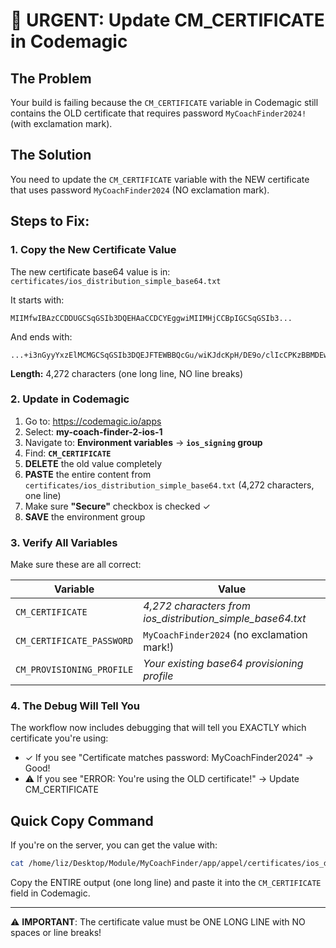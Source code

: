# 🚨 URGENT: Update CM_CERTIFICATE in Codemagic

## The Problem
Your build is failing because the `CM_CERTIFICATE` variable in Codemagic still contains the OLD certificate that requires password `MyCoachFinder2024!` (with exclamation mark).

## The Solution
You need to update the `CM_CERTIFICATE` variable with the NEW certificate that uses password `MyCoachFinder2024` (NO exclamation mark).

## Steps to Fix:

### 1. Copy the New Certificate Value
The new certificate base64 value is in: `certificates/ios_distribution_simple_base64.txt`

It starts with:
```
MIIMfwIBAzCCDDUGCSqGSIb3DQEHAaCCDCYEggwiMIIMHjCCBpIGCSqGSIb3...
```

And ends with:
```
...+i3nGyyYxzElMCMGCSqGSIb3DQEJFTEWBBQcGu/wiKJdcKpH/DE9o/clIcCPKzBBMDEwDQYJYIZIAWUDBAIBBQAEIGHk8khm7+a9r/Vh2dyeqW0BJgbJSOUheEmXE2lJFY/RBAgiYtEljMa0hgICCAA=
```

**Length:** 4,272 characters (one long line, NO line breaks)

### 2. Update in Codemagic

1. Go to: https://codemagic.io/apps
2. Select: **my-coach-finder-2-ios-1**
3. Navigate to: **Environment variables** → **`ios_signing` group**
4. Find: **`CM_CERTIFICATE`**
5. **DELETE** the old value completely
6. **PASTE** the entire content from `certificates/ios_distribution_simple_base64.txt` (4,272 characters, one line)
7. Make sure **"Secure"** checkbox is checked ✓
8. **SAVE** the environment group

### 3. Verify All Variables

Make sure these are all correct:

| Variable | Value |
|----------|-------|
| `CM_CERTIFICATE` | *4,272 characters from ios_distribution_simple_base64.txt* |
| `CM_CERTIFICATE_PASSWORD` | `MyCoachFinder2024` (no exclamation mark!) |
| `CM_PROVISIONING_PROFILE` | *Your existing base64 provisioning profile* |

### 4. The Debug Will Tell You

The workflow now includes debugging that will tell you EXACTLY which certificate you're using:
- ✓ If you see "Certificate matches password: MyCoachFinder2024" → Good!
- ⚠️ If you see "ERROR: You're using the OLD certificate!" → Update CM_CERTIFICATE

## Quick Copy Command

If you're on the server, you can get the value with:
```bash
cat /home/liz/Desktop/Module/MyCoachFinder/app/appel/certificates/ios_distribution_simple_base64.txt
```

Copy the ENTIRE output (one long line) and paste it into the `CM_CERTIFICATE` field in Codemagic.

---

⚠️ **IMPORTANT**: The certificate value must be ONE LONG LINE with NO spaces or line breaks!